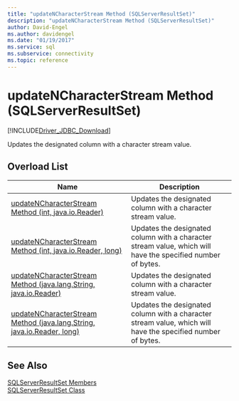 ```yaml
---
title: "updateNCharacterStream Method (SQLServerResultSet)"
description: "updateNCharacterStream Method (SQLServerResultSet)"
author: David-Engel
ms.author: davidengel
ms.date: "01/19/2017"
ms.service: sql
ms.subservice: connectivity
ms.topic: reference
---
```

# updateNCharacterStream Method (SQLServerResultSet)
[!INCLUDE[Driver_JDBC_Download](../../../includes/driver_jdbc_download.md)]

  Updates the designated column with a character stream value.  
  
## Overload List  
  
|Name|Description|  
|----------|-----------------|  
|[updateNCharacterStream Method &#40;int, java.io.Reader&#41;](../../../connect/jdbc/reference/updatencharacterstream-method-int-java-io-reader.md)|Updates the designated column with a character stream value.|  
|[updateNCharacterStream Method &#40;int, java.io.Reader, long&#41;](../../../connect/jdbc/reference/updatencharacterstream-method-int-java-io-reader-long.md)|Updates the designated column with a character stream value, which will have the specified number of bytes.|  
|[updateNCharacterStream Method &#40;java.lang.String, java.io.Reader&#41;](../../../connect/jdbc/reference/updatencharacterstream-method-java-lang-string-java-io-reader.md)|Updates the designated column with a character stream value.|  
|[updateNCharacterStream Method &#40;java.lang.String, java.io.Reader, long&#41;](../../../connect/jdbc/reference/updatencharacterstream-method-java-lang-string-java-io-reader-long.md)|Updates the designated column with a character stream value, which will have the specified number of bytes.|  
  
## See Also  
 [SQLServerResultSet Members](../../../connect/jdbc/reference/sqlserverresultset-members.md)   
 [SQLServerResultSet Class](../../../connect/jdbc/reference/sqlserverresultset-class.md)  
  
  
